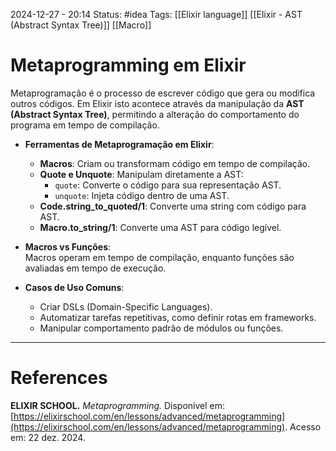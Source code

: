 2024-12-27 - 20:14
Status: #idea
Tags:  [[Elixir language]]   [[Elixir - AST  (Abstract Syntax Tree)]]  [[Macro]]

# Metaprogramming em Elixir

Metaprogramação é o processo de escrever código que gera ou modifica outros códigos. Em Elixir isto acontece através da manipulação da **AST  (Abstract Syntax Tree)**, permitindo a alteração do comportamento do programa em tempo de compilação.

- **Ferramentas de Metaprogramação em Elixir**:
    
    - **Macros**: Criam ou transformam código em tempo de compilação.
    - **Quote e Unquote**: Manipulam diretamente a AST:
        - `quote`: Converte o código para sua representação AST.
        - `unquote`: Injeta código dentro de uma AST.
    - **Code.string_to_quoted/1**: Converte uma string com código para AST.
    - **Macro.to_string/1**: Converte uma AST para código legível.
- **Macros vs Funções**:  
    Macros operam em tempo de compilação, enquanto funções são avaliadas em tempo de execução.
    
- **Casos de Uso Comuns**:
    
    - Criar DSLs (Domain-Specific Languages).
    - Automatizar tarefas repetitivas, como definir rotas em frameworks.
    - Manipular comportamento padrão de módulos ou funções.

---

# References

**ELIXIR SCHOOL.** _Metaprogramming._ Disponível em: [https://elixirschool.com/en/lessons/advanced/metaprogramming](https://elixirschool.com/en/lessons/advanced/metaprogramming). Acesso em: 22 dez. 2024.